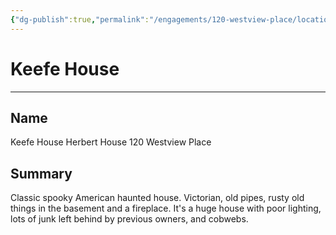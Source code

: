 ```yaml
---
{"dg-publish":true,"permalink":"/engagements/120-westview-place/locations/keefe-house/","noteIcon":"","created":"2024-08-16T16:41:04.000-04:00","updated":"2025-01-07T22:40:40.268-05:00"}
---
```


# Keefe House

----
## Name

Keefe House
Herbert House
120 Westview Place

## Summary
Classic spooky American haunted house. Victorian, old pipes, rusty old things in the basement and a fireplace. It's a huge house with poor lighting, lots of junk left behind by previous owners, and cobwebs.

